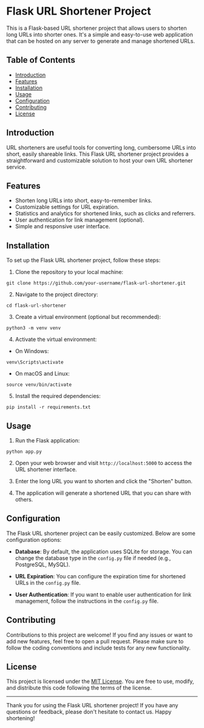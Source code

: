 # Flask URL Shortener Project

This is a Flask-based URL shortener project that allows users to shorten long URLs into shorter ones. It's a simple and easy-to-use web application that can be hosted on any server to generate and manage shortened URLs.

## Table of Contents

- [Introduction](#introduction)
- [Features](#features)
- [Installation](#installation)
- [Usage](#usage)
- [Configuration](#configuration)
- [Contributing](#contributing)
- [License](#license)

## Introduction

URL shorteners are useful tools for converting long, cumbersome URLs into short, easily shareable links. This Flask URL shortener project provides a straightforward and customizable solution to host your own URL shortener service.

## Features

- Shorten long URLs into short, easy-to-remember links.
- Customizable settings for URL expiration.
- Statistics and analytics for shortened links, such as clicks and referrers.
- User authentication for link management (optional).
- Simple and responsive user interface.

## Installation

To set up the Flask URL shortener project, follow these steps:

1. Clone the repository to your local machine:

```
git clone https://github.com/your-username/flask-url-shortener.git
```

2. Navigate to the project directory:

```
cd flask-url-shortener
```

3. Create a virtual environment (optional but recommended):

```
python3 -m venv venv
```

4. Activate the virtual environment:

- On Windows:

```
venv\Scripts\activate
```

- On macOS and Linux:

```
source venv/bin/activate
```

5. Install the required dependencies:

```
pip install -r requirements.txt
```

## Usage

1. Run the Flask application:

```
python app.py
```

2. Open your web browser and visit `http://localhost:5000` to access the URL shortener interface.

3. Enter the long URL you want to shorten and click the "Shorten" button.

4. The application will generate a shortened URL that you can share with others.

## Configuration

The Flask URL shortener project can be easily customized. Below are some configuration options:

- **Database**: By default, the application uses SQLite for storage. You can change the database type in the `config.py` file if needed (e.g., PostgreSQL, MySQL).

- **URL Expiration**: You can configure the expiration time for shortened URLs in the `config.py` file.

- **User Authentication**: If you want to enable user authentication for link management, follow the instructions in the `config.py` file.

## Contributing

Contributions to this project are welcome! If you find any issues or want to add new features, feel free to open a pull request. Please make sure to follow the coding conventions and include tests for any new functionality.

## License

This project is licensed under the [MIT License](LICENSE). You are free to use, modify, and distribute this code following the terms of the license.

---

Thank you for using the Flask URL shortener project! If you have any questions or feedback, please don't hesitate to contact us. Happy shortening!
